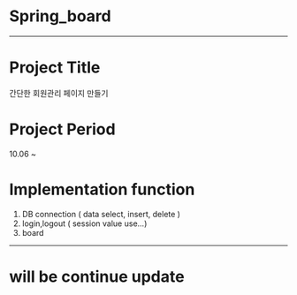 # Spring_board
------------------------------------------
# Project Title
간단한 회원관리 페이지 만들기

# Project Period
10.06 ~

# Implementation function
1. DB connection ( data select, insert, delete )
2. login,logout ( session value use...)
3. board
---------------------------------
# will be continue update
